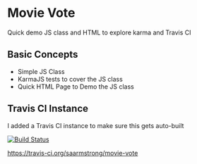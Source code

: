# Movie Vote

Quick demo JS class and HTML to explore karma and Travis CI

## Basic Concepts

* Simple JS Class 
* KarmaJS tests to cover the JS class
* Quick HTML Page to Demo the JS class

## Travis CI Instance

I added a Travis CI instance to make sure this gets auto-built

[![Build Status](https://travis-ci.org/saarmstrong/movie-vote.svg?branch=master)](https://travis-ci.org/saarmstrong/movie-vote)

https://travis-ci.org/saarmstrong/movie-vote
